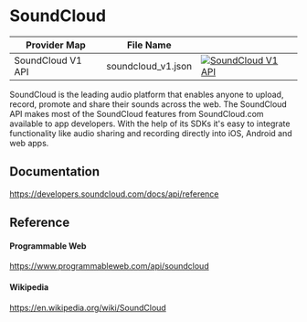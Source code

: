 # SoundCloud

| Provider Map      | File Name          |                                                                                                                                                                                                                                             |
|-------------------|--------------------|---------------------------------------------------------------------------------------------------------------------------------------------------------------------------------------------------------------------------------------------|
| SoundCloud V1 API | soundcloud_v1.json | [![SoundCloud V1 API](https://d233zlhvpze22y.cloudfront.net/github/bitscoopaddbuttonxsmall.png)](https://bitscoop.com/maps/create?source=https://raw.githubusercontent.com/bitscooplabs/provider-maps/master/soundcloud/soundcloud_v1.json) |

SoundCloud is the leading audio platform that enables anyone to upload, record, promote and share their sounds across the web. The SoundCloud API makes most of the SoundCloud features from SoundCloud.com available to app developers. With the help of its SDKs it's easy to integrate functionality like audio sharing and recording directly into iOS, Android and web apps.

## Documentation
https://developers.soundcloud.com/docs/api/reference

## Reference

#### Programmable Web
https://www.programmableweb.com/api/soundcloud

#### Wikipedia
https://en.wikipedia.org/wiki/SoundCloud
